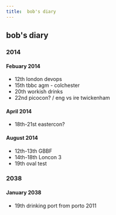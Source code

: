 ```yaml
---
title:  bob's diary
---
```

## bob's diary ##

### 2014 ###

#### Febuary 2014 ####

* 12th london devops
* 15th tbbc agm - colchester
* 20th workish drinks
* 22nd picocon? / eng vs ire twickenham

#### April 2014 ####

* 18th-21st eastercon?


#### August 2014 ####

* 12th-13th GBBF
* 14th-18th Loncon 3
* 19th oval test


### 2038 ###

#### January 2038 ####

* 19th drinking port from porto 2011

